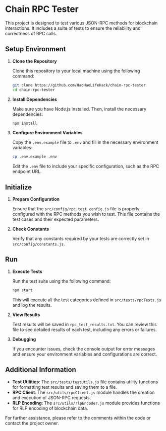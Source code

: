 # Chain RPC Tester

This project is designed to test various JSON-RPC methods for blockchain interactions. It includes a suite of tests to ensure the reliability and correctness of RPC calls.

## Setup Environment

1. **Clone the Repository**

   Clone this repository to your local machine using the following command:

   ```bash
   git clone https://github.com/HaoHaoLifeHack/chain-rpc-tester
   cd chain-rpc-tester
   ```

2. **Install Dependencies**

   Make sure you have Node.js installed. Then, install the necessary dependencies:

   ```bash
   npm install
   ```

3. **Configure Environment Variables**

   Copy the `.env.example` file to `.env` and fill in the necessary environment variables:

   ```bash
   cp .env.example .env
   ```

   Edit the `.env` file to include your specific configuration, such as the RPC endpoint URL.

## Initialize

1. **Prepare Configuration**

   Ensure that the `src/config/rpc.test.config.js` file is properly configured with the RPC methods you wish to test. This file contains the test cases and their expected parameters.

2. **Check Constants**

   Verify that any constants required by your tests are correctly set in `src/config/constants.js`.

## Run

1. **Execute Tests**

   Run the test suite using the following command:

   ```bash
   npm start
   ```

   This will execute all the test categories defined in `src/tests/rpcTests.js` and log the results.

2. **View Results**

   Test results will be saved in `rpc_test_results.txt`. You can review this file to see detailed results of each test, including any errors or failures.

3. **Debugging**

   If you encounter issues, check the console output for error messages and ensure your environment variables and configurations are correct.

## Additional Information

- **Test Utilities**: The `src/tests/testUtils.js` file contains utility functions for formatting test results and saving them to a file.
- **RPC Client**: The `src/utils/rpcClient.js` module handles the creation and execution of JSON-RPC requests.
- **RLP Encoding**: The `src/utils/rlpEncoder.js` module provides functions for RLP encoding of blockchain data.

For further assistance, please refer to the comments within the code or contact the project owner.
